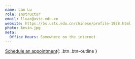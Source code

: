 ```yaml
---
name: Lan Lu
role: Instructor
email: lluae@ustc.edu.cn
website: https://bs.ustc.edu.cn/chinese/profile-1928.html
photo: kevin.jpg
meta:
  Office Hours: Somewhere on the internet
---
```


[Schedule an appointment](#){: .btn .btn-outline }

